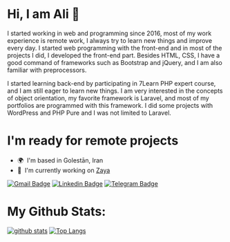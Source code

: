 # Hi, I am Ali 👋
I started working in web and programming since 2016, most of my work experience is remote work, I always try to learn new things and improve every day.
I started web programming with the front-end and in most of the projects I did, I developed the front-end part. Besides HTML, CSS, I have a good command of frameworks such as Bootstrap and jQuery, and I am also familiar with preprocessors.

I started learning back-end by participating in 7Learn PHP expert course, and I am still eager to learn new things.
I am very interested in the concepts of object orientation, my favorite framework is Laravel, and most of my portfolios are programmed with this framework.
I did some projects with WordPress and PHP Pure and I was not limited to Laravel.

# I'm ready for remote projects
* 🌍  I'm based in Golestān, Iran
* 🚀  I'm currently working on [Zaya](http://zaya.io)

[![Gmail Badge](https://img.shields.io/badge/-alikhosravi175@gmail.com-c14438?style=flat&logo=Gmail&logoColor=white&link=mailto:alikhosravi175@gmail.com)](mailto:alikhosravi175@gmail.com)
[![Linkedin Badge](https://img.shields.io/badge/-Ali%20Khosravi-0072b1?style=flat&logo=Linkedin&logoColor=white&link=https://linkedin.com/in/ali-khosravi-89779b99/)](https://linkedin.com/in/ali-khosravi-89779b99/) 
[![Telegram Badge](https://img.shields.io/badge/-Telegram-blue?style=flat&logo=telegram&logoColor=white&link=https://t.me/alikhosravidev/)](https://t.me/alikhosravidev/)

# My Github Stats:
[![github stats](https://github-readme-stats.vercel.app/api?username=alikhosravidev)](https://github-readme-stats.vercel.app/api?username=alikhosravidev)
[![Top Langs](https://github-readme-stats.vercel.app/api/top-langs/?username=alikhosravidev&layout=compact)](https://github-readme-stats.vercel.app/api/top-langs/?username=alikhosravidev&layout=compact)
